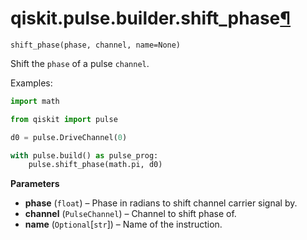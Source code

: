 # qiskit.pulse.builder.shift\_phase[¶](#qiskit-pulse-builder-shift-phase "Permalink to this headline")

<span id="undefined" />

`shift_phase(phase, channel, name=None)`

Shift the `phase` of a pulse `channel`.

Examples:

```python
import math

from qiskit import pulse

d0 = pulse.DriveChannel(0)

with pulse.build() as pulse_prog:
    pulse.shift_phase(math.pi, d0)
```

**Parameters**

*   **phase** (`float`) – Phase in radians to shift channel carrier signal by.
*   **channel** (`PulseChannel`) – Channel to shift phase of.
*   **name** (`Optional`\[`str`]) – Name of the instruction.
